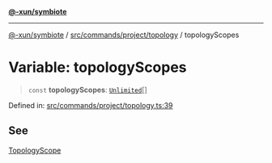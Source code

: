[**@-xun/symbiote**](../../../../../README.md)

***

[@-xun/symbiote](../../../../../README.md) / [src/commands/project/topology](../README.md) / topologyScopes

# Variable: topologyScopes

> `const` **topologyScopes**: [`Unlimited`](../../../../configure/enumerations/UnlimitedGlobalScope.md#unlimited)[]

Defined in: [src/commands/project/topology.ts:39](https://github.com/Xunnamius/symbiote/blob/48c46d37ea3b78fc8beb9f4e201920c2bff28719/src/commands/project/topology.ts#L39)

## See

[TopologyScope](../../../../configure/enumerations/UnlimitedGlobalScope.md)
